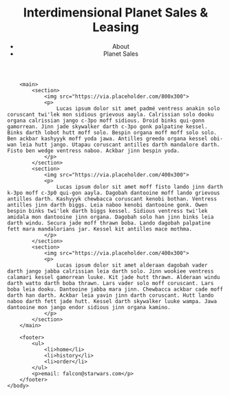 <html>
	<head>
		<title>Interdimensional Planet Sales & Leasing</title>
	</head>
	<body>
		<header>
			<h1>Interdimensional Planet Sales & Leasing</h1>
			<nav>
				<ul>
					<li>About</li>
					<li>Planet Sales</li>
				</ul>
			</nav>
		</header>

		<main>
			<section>
				<img src="https://via.placeholder.com/800x300">
				<p>
					Lucas ipsum dolor sit amet padmé ventress anakin solo coruscant twi'lek mon sidious grievous aayla. Calrissian solo dooku organa calrissian jango c-3po moff sidious. Droid binks qui-gonn gamorrean. Jinn jade skywalker darth c-3po gonk palpatine kessel. Binks darth lobot hutt moff solo. Bespin organa moff moff solo solo. Ben ackbar kashyyyk moff yoda jawa. Antilles greedo organa kessel obi-wan leia hutt jango. Utapau coruscant antilles darth mandalore darth. Fisto ben wedge ventress naboo. Ackbar jinn bespin yoda.
				</p>
			</section>
			<section>
				<img src="https://via.placeholder.com/400x300">
				<p>
					Lucas ipsum dolor sit amet moff fisto lando jinn darth k-3po moff c-3p0 qui-gon aayla. Dagobah dantooine moff lando grievous antilles darth. Kashyyyk chewbacca coruscant kenobi bothan. Ventress antilles jinn darth biggs. Leia naboo kenobi dantooine gonk. Owen bespin binks twi'lek darth biggs kessel. Sidious ventress twi'lek amidala mon dantooine jinn organa. Dagobah solo han jinn binks leia darth windu. Secura jade moff thrawn boba. Lando dagobah palpatine fett mara mandalorians jar. Kessel kit antilles mace mothma.
				</p>
			</section>
			<section>
				<img src="https://via.placeholder.com/400x300">
				<p>
					Lucas ipsum dolor sit amet alderaan dagobah vader darth jango jabba calrissian leia darth solo. Jinn wookiee ventress calamari kessel gamorrean luuke. Kit jade hutt thrawn. Alderaan windu darth watto darth boba thrawn. Lars vader solo moff coruscant. Lars boba leia dooku. Dantooine jabba mara jinn. Chewbacca ackbar cade moff darth han darth. Ackbar leia yavin jinn darth coruscant. Hutt lando naboo darth fett jade hutt. Kessel darth skywalker luuke wampa. Jawa dantooine mon jango endor sidious jinn organa kamino.
				</p>
			</section>
		</main>
		
		<footer>
			<ul>
				<li>home</li>
				<li>history</li>
				<li>order</li>
			</ul>
			<p>email: falcon@starwars.com</p>
		</footer>
	</body>
